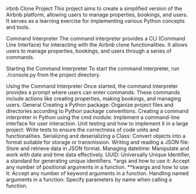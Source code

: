 irbnb Clone Project
This project aims to create a simplified version of the Airbnb platform, allowing users to manage properties, bookings, and users. It serves as a learning exercise for implementing various Python concepts and tools.

Command Interpreter
The command interpreter provides a CLI (Command Line Interface) for interacting with the Airbnb clone functionalities. It allows users to manage properties, bookings, and users through a series of commands.

Starting the Command Interpreter
To start the command interpreter, run ./console.py from the project directory.

Using the Command Interpreter
Once started, the command interpreter provides a prompt where users can enter commands. These commands include actions like creating properties, making bookings, and managing users.
General
Creating a Python package: Organize project files and directories according to Python package conventions.
Creating a command interpreter in Python using the cmd module: Implement a command-line interface for user interaction.
Unit testing and how to implement it in a large project: Write tests to ensure the correctness of code units and functionalities.
Serializing and deserializing a Class: Convert objects into a format suitable for storage or transmission.
Writing and reading a JSON file: Store and retrieve data in JSON format.
Managing datetime: Manipulate and work with date and time data effectively.
UUID: Universally Unique Identifier, a standard for generating unique identifiers.
*args and how to use it: Accept any number of positional arguments in a function.
**kwargs and how to use it: Accept any number of keyword arguments in a function.
Handling named arguments in a function: Specify parameters by name when calling a function.
